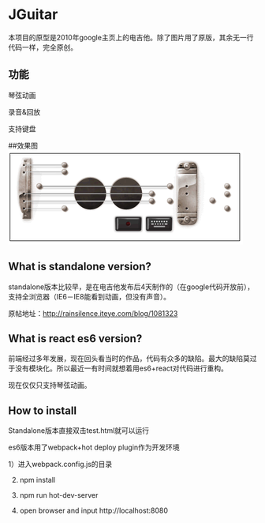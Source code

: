 # JGuitar

本项目的原型是2010年google主页上的电吉他。除了图片用了原版，其余无一行代码一样，完全原创。

## 功能
琴弦动画

录音&回放

支持键盘


##效果图
![image](https://github.com/rainsilence0911/JGuitar/blob/master/standalone/images/snapshot.png)

## What is standalone version?
standalone版本比较早，是在电吉他发布后4天制作的（在google代码开放前），支持全浏览器（IE6－IE8能看到动画，但没有声音）。

原帖地址：http://rainsilence.iteye.com/blog/1081323

## What is react es6 version?
前端经过多年发展，现在回头看当时的作品，代码有众多的缺陷。最大的缺陷莫过于没有模块化。所以最近一有时间就想着用es6+react对代码进行重构。

现在仅仅只支持琴弦动画。

## How to install
Standalone版本直接双击test.html就可以运行

es6版本用了webpack+hot deploy plugin作为开发环境

1）进入webpack.config.js的目录

2) npm install

3) npm run hot-dev-server

4) open browser and input http://localhost:8080